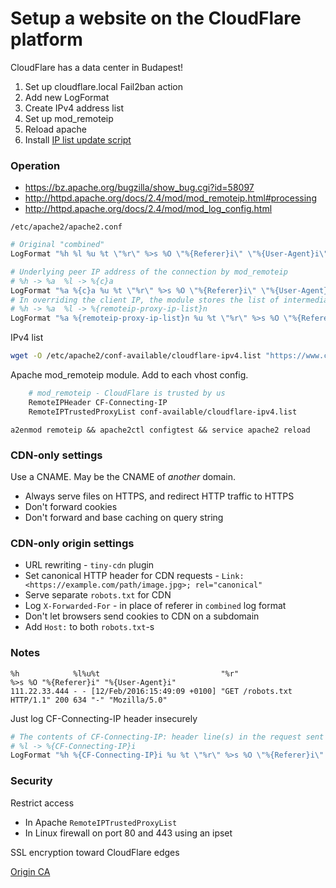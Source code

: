 # Setup a website on the CloudFlare platform

CloudFlare has a data center in Budapest!

1. Set up cloudflare.local Fail2ban action
1. Add new LogFormat
1. Create IPv4 address list
1. Set up mod_remoteip
1. Reload apache
1. Install [IP list update script](./cloudflare-ipv4-update.sh)

### Operation

- https://bz.apache.org/bugzilla/show_bug.cgi?id=58097
- http://httpd.apache.org/docs/2.4/mod/mod_remoteip.html#processing
- http://httpd.apache.org/docs/2.4/mod/mod_log_config.html

`/etc/apache2/apache2.conf`

```apache
# Original "combined"
LogFormat "%h %l %u %t \"%r\" %>s %O \"%{Referer}i\" \"%{User-Agent}i\"" combined

# Underlying peer IP address of the connection by mod_remoteip
# %h -> %a  %l -> %{c}a
LogFormat "%a %{c}a %u %t \"%r\" %>s %O \"%{Referer}i\" \"%{User-Agent}i\"" mod_remoteip
# In overriding the client IP, the module stores the list of intermediate hosts in a remoteip-proxy-ip-list note
# %h -> %a  %l -> %{remoteip-proxy-ip-list}n
LogFormat "%a %{remoteip-proxy-ip-list}n %u %t \"%r\" %>s %O \"%{Referer}i\" \"%{User-Agent}i\"" mod_remoteip_all
```

IPv4 list

```bash
wget -O /etc/apache2/conf-available/cloudflare-ipv4.list "https://www.cloudflare.com/ips-v4"
```

Apache mod_remoteip module. Add to each vhost config.

```apache
    # mod_remoteip - CloudFlare is trusted by us
    RemoteIPHeader CF-Connecting-IP
    RemoteIPTrustedProxyList conf-available/cloudflare-ipv4.list
```

`a2enmod remoteip && apache2ctl configtest && service apache2 reload`

### CDN-only settings

Use a CNAME. May be the CNAME of *another* domain.

- Always serve files on HTTPS, and redirect HTTP traffic to HTTPS
- Don't forward cookies
- Don't forward and base caching on query string

### CDN-only origin settings

- URL rewriting - `tiny-cdn` plugin
- Set canonical HTTP header for CDN requests - `Link: <https://example.com/path/image.jpg>; rel="canonical"`
- Serve separate `robots.txt` for CDN
- Log `X-Forwarded-For` - in place of referer in `combined` log format
- Don't let browsers send cookies to CDN on a subdomain
- Add `Host:` to both `robots.txt`-s

### Notes

```
%h            %l%u%t                           "%r"                       %>s %O "%{Referer}i" "%{User-Agent}i"
111.22.33.444 - - [12/Feb/2016:15:49:09 +0100] "GET /robots.txt HTTP/1.1" 200 634 "-" "Mozilla/5.0"
```

Just log CF-Connecting-IP header insecurely

```apache
# The contents of CF-Connecting-IP: header line(s) in the request sent to the server
# %l -> %{CF-Connecting-IP}i
LogFormat "%h %{CF-Connecting-IP}i %u %t \"%r\" %>s %O \"%{Referer}i\" \"%{User-Agent}i\"" cloudflare
```

### Security

Restrict access

- In Apache `RemoteIPTrustedProxyList`
- In Linux firewall on port 80 and 443 using an ipset

SSL encryption toward CloudFlare edges

[Origin CA](https://blog.cloudflare.com/cloudflare-ca-encryption-origin/#3clicommandlineinterfacelinuxonly)
